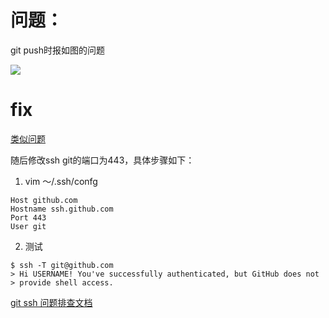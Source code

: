 # 问题：
git push时报如图的问题

![](https://cdn.jsdelivr.net/gh/Cubcub1/ImageRepo/obsidian/202211231334586.png)

# fix
[类似问题](https://github.com/vernesong/OpenClash/issues/2074)

随后修改ssh git的端口为443，具体步骤如下：

1. vim ～/.ssh/confg  
```
Host github.com
Hostname ssh.github.com
Port 443
User git
```

2. 测试
```shell
$ ssh -T git@github.com
> Hi USERNAME! You've successfully authenticated, but GitHub does not
> provide shell access.
```

[git ssh 问题排查文档](https://docs.github.com/cn/authentication/troubleshooting-ssh/using-ssh-over-the-https-port)

